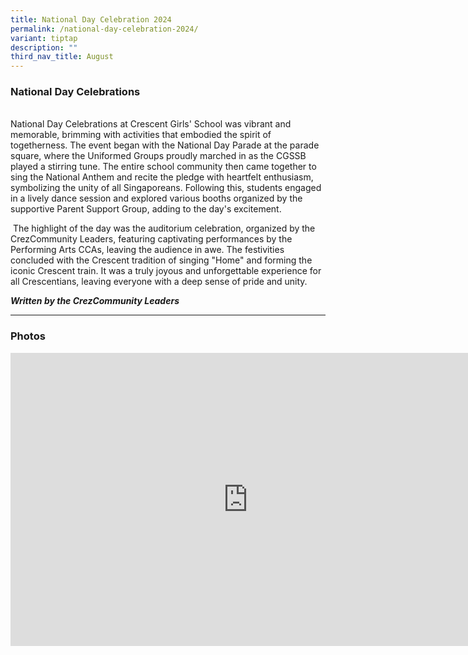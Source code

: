 ```yaml
---
title: National Day Celebration 2024
permalink: /national-day-celebration-2024/
variant: tiptap
description: ""
third_nav_title: August
---
```

<h3>National Day Celebrations</h3>
<p>
<br>National Day Celebrations at Crescent Girls' School was vibrant and memorable,
brimming with activities that embodied the spirit of togetherness. The
event began with the National Day Parade at the parade square, where the
Uniformed Groups proudly marched in as the CGSSB played a stirring tune.
The entire school community then came together to sing the National Anthem
and recite the pledge with heartfelt enthusiasm, symbolizing the unity
of all Singaporeans. Following this, students engaged in a lively dance
session and explored various booths organized by the supportive Parent
Support Group, adding to the day's excitement.</p>
<p>&nbsp;The highlight of the day was the auditorium celebration, organized
by the CrezCommunity Leaders, featuring captivating performances by the
Performing Arts CCAs, leaving the audience in awe. The festivities concluded
with the Crescent tradition of singing "Home" and forming the iconic Crescent
train. It was a truly joyous and unforgettable experience for all Crescentians,
leaving everyone with a deep sense of pride and unity.</p>
<p></p>
<p><strong><em>Written by the CrezCommunity Leaders</em></strong>
</p>
<hr>
<h3>Photos</h3>
<div class="iframe-wrapper">
<iframe height="469" width="760" allowfullscreen="true" frameborder="0" src="https://docs.google.com/presentation/d/e/2PACX-1vQxmVX0BPxYNdXGdTA0binzlrncL8LXmoZ5JC6xUDULVKfqGGIL2JSEh1DIG1fyLE0qo_Rzn93V3WX7/embed?start=true&amp;loop=true&amp;delayms=3000"></iframe>
</div>
<p></p>